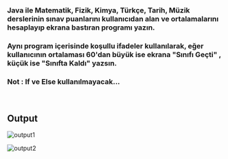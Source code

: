 
### Java ile Matematik, Fizik, Kimya, Türkçe, Tarih, Müzik derslerinin sınav puanlarını kullanıcıdan alan ve ortalamalarını hesaplayıp ekrana bastıran programı yazın.  
### Aynı program içerisinde koşullu ifadeler kullanılarak, eğer kullanıcının ortalaması 60'dan büyük ise ekrana "Sınıfı Geçti" , küçük ise "Sınıfta Kaldı" yazsın.  
### **Not : If ve Else kullanılmayacak...**

<br/>

## **Output**

![output1](https://user-images.githubusercontent.com/74976052/131599255-1a35dbd9-080a-4b12-b98e-77a435c5b605.png)  

![output2](https://user-images.githubusercontent.com/74976052/131599257-43b63058-cf9d-49dd-b48b-8c70a43f4d91.png)
